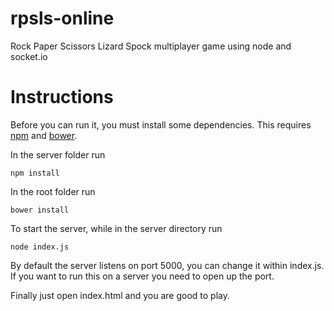 rpsls-online
============

Rock Paper Scissors Lizard Spock multiplayer game using node and socket.io


Instructions
============

Before you can run it, you must install some dependencies. This requires [npm](https://npmjs.org/) and [bower](http://bower.io).

In the server folder run

    npm install
    
In the root folder run

    bower install

To start the server, while in the server directory run

    node index.js


By default the server listens on port 5000, you can change it within index.js. If you want to run this on a server you need to open up the port.

Finally just open index.html and you are good to play.
